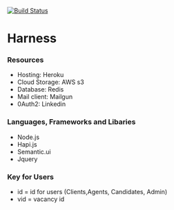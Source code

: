 [![Build Status](https://travis-ci.org/hutosaha/hrns-.svg?branch=master)](https://travis-ci.org/hutosaha/hrns-)

# Harness

### Resources
- Hosting: Heroku
- Cloud Storage: AWS s3 
- Database: Redis
- Mail client: Mailgun
- 0Auth2: Linkedin 

### Languages, Frameworks and Libaries
- Node.js
- Hapi.js
- Semantic.ui
- Jquery 

### Key for Users 
- id = id for users (Clients,Agents, Candidates, Admin)
- vid = vacancy id 



